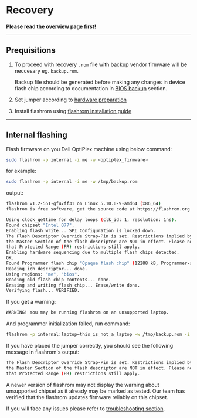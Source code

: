 # Recovery

**Please read the [overview page](overview.md) first!**

---

## **Prequisitions**

1. To proceed with recovery `.rom` file with backup vendor firmware will be
    neccesary eg. `backup.rom`.

    Backup file should be generated before making any changes in device flash
    chip according to documentation in
    [BIOS backup](https://docs.dasharo.com/variants/dell_optiplex/initial-deployment/#bios-backup)
    section.

1. Set jumper according to
    [hardware preparation](https://docs.dasharo.com/variants/dell_optiplex/initial-deployment/#hardware-preparation)

1. Install flashrom using
    [flashrom installation guide](https://docs.dasharo.com/variants/dell_optiplex/initial-deployment/#flashrom-installation)

---

## **Internal flashing**

Flash firmware on you Dell OptiPlex machine using below command:

```bash
sudo flashrom -p internal -i me -w <optiplex_firmware>
```

for example:

```bash
sudo flashrom -p internal -i me -w /tmp/backup.rom
```

output:

```bash
flashrom v1.2-551-gf47ff31 on Linux 5.10.0-9-amd64 (x86_64)
flashrom is free software, get the source code at https://flashrom.org

Using clock_gettime for delay loops (clk_id: 1, resolution: 1ns).
Found chipset "Intel Q77".
Enabling flash write... SPI Configuration is locked down.
The Flash Descriptor Override Strap-Pin is set. Restrictions implied by
the Master Section of the flash descriptor are NOT in effect. Please note
that Protected Range (PR) restrictions still apply.
Enabling hardware sequencing due to multiple flash chips detected.
OK.
Found Programmer flash chip "Opaque flash chip" (12288 kB, Programmer-specific) mapped at physical address 0x0000000000000000.
Reading ich descriptor... done.
Using regions: "me", "bios".
Reading old flash chip contents... done.
Erasing and writing flash chip... Erase/write done.
Verifying flash... VERIFIED.
```

If you get a warning:

```bash
WARNING! You may be running flashrom on an unsupported laptop.
```

And programmer initialization failed, run command:

```bash
flashrom -p internal:laptop=this_is_not_a_laptop -w /tmp/backup.rom -i me
```

If you have placed the jumper correctly, you should see the following message
in flashrom's output:

```bash
The Flash Descriptor Override Strap-Pin is set. Restrictions implied by
the Master Section of the flash descriptor are NOT in effect. Please note
that Protected Range (PR) restrictions still apply.
```

A newer version of flashrom may not display the warning about unsupported
chipset as it already may be marked as tested. Our team has verified that
the flashrom updates firmware reliably on this chipset.

If you will face any issues please refer to
[troubleshooting section](https://docs.dasharo.com/variants/dell_optiplex/initial-deployment/#troubleshooting).
